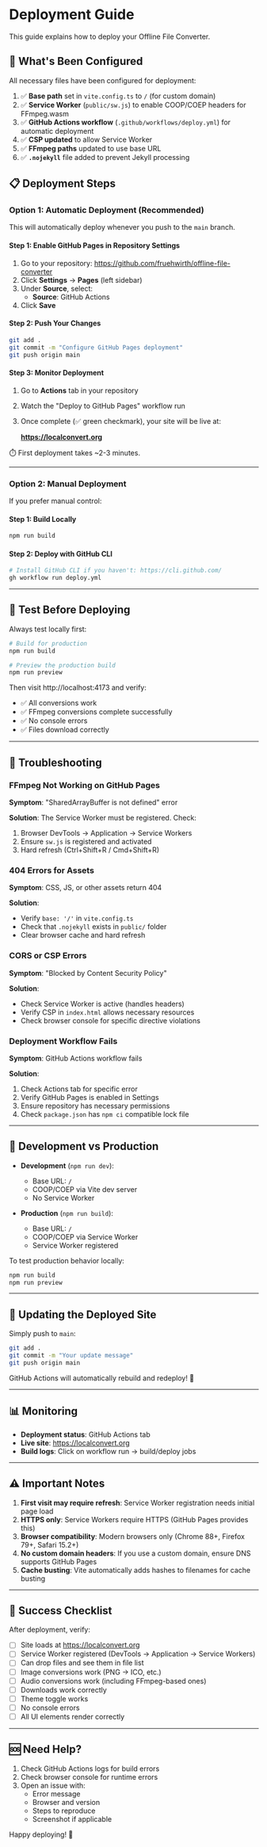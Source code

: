 # Deployment Guide

This guide explains how to deploy your Offline File Converter.

## 🎯 What's Been Configured

All necessary files have been configured for deployment:

1. ✅ **Base path** set in `vite.config.ts` to `/` (for custom domain)
2. ✅ **Service Worker** (`public/sw.js`) to enable COOP/COEP headers for FFmpeg.wasm
3. ✅ **GitHub Actions workflow** (`.github/workflows/deploy.yml`) for automatic deployment
4. ✅ **CSP updated** to allow Service Worker
5. ✅ **FFmpeg paths** updated to use base URL
6. ✅ **`.nojekyll`** file added to prevent Jekyll processing

## 📋 Deployment Steps

### Option 1: Automatic Deployment (Recommended)

This will automatically deploy whenever you push to the `main` branch.

#### Step 1: Enable GitHub Pages in Repository Settings

1. Go to your repository: https://github.com/fruehwirth/offline-file-converter
2. Click **Settings** → **Pages** (left sidebar)
3. Under **Source**, select:
   - **Source**: GitHub Actions
4. Click **Save**

#### Step 2: Push Your Changes

```bash
git add .
git commit -m "Configure GitHub Pages deployment"
git push origin main
```

#### Step 3: Monitor Deployment

1. Go to **Actions** tab in your repository
2. Watch the "Deploy to GitHub Pages" workflow run
3. Once complete (✅ green checkmark), your site will be live at:

   **https://localconvert.org**

⏱️ First deployment takes ~2-3 minutes.

---

### Option 2: Manual Deployment

If you prefer manual control:

#### Step 1: Build Locally

```bash
npm run build
```

#### Step 2: Deploy with GitHub CLI

```bash
# Install GitHub CLI if you haven't: https://cli.github.com/
gh workflow run deploy.yml
```

---

## 🧪 Test Before Deploying

Always test locally first:

```bash
# Build for production
npm run build

# Preview the production build
npm run preview
```

Then visit http://localhost:4173 and verify:

- ✅ All conversions work
- ✅ FFmpeg conversions complete successfully
- ✅ No console errors
- ✅ Files download correctly

---

## 🔧 Troubleshooting

### FFmpeg Not Working on GitHub Pages

**Symptom**: "SharedArrayBuffer is not defined" error

**Solution**: The Service Worker must be registered. Check:

1. Browser DevTools → Application → Service Workers
2. Ensure `sw.js` is registered and activated
3. Hard refresh (Ctrl+Shift+R / Cmd+Shift+R)

### 404 Errors for Assets

**Symptom**: CSS, JS, or other assets return 404

**Solution**:

- Verify `base: '/'` in `vite.config.ts`
- Check that `.nojekyll` exists in `public/` folder
- Clear browser cache and hard refresh

### CORS or CSP Errors

**Symptom**: "Blocked by Content Security Policy"

**Solution**:

- Check Service Worker is active (handles headers)
- Verify CSP in `index.html` allows necessary resources
- Check browser console for specific directive violations

### Deployment Workflow Fails

**Symptom**: GitHub Actions workflow fails

**Solution**:

1. Check Actions tab for specific error
2. Verify GitHub Pages is enabled in Settings
3. Ensure repository has necessary permissions
4. Check `package.json` has `npm ci` compatible lock file

---

## 🎨 Development vs Production

- **Development** (`npm run dev`):
  - Base URL: `/`
  - COOP/COEP via Vite dev server
  - No Service Worker

- **Production** (`npm run build`):
  - Base URL: `/`
  - COOP/COEP via Service Worker
  - Service Worker registered

To test production behavior locally:

```bash
npm run build
npm run preview
```

---

## 🔄 Updating the Deployed Site

Simply push to `main`:

```bash
git add .
git commit -m "Your update message"
git push origin main
```

GitHub Actions will automatically rebuild and redeploy! 🚀

---

## 📊 Monitoring

- **Deployment status**: GitHub Actions tab
- **Live site**: https://localconvert.org
- **Build logs**: Click on workflow run → build/deploy jobs

---

## ⚠️ Important Notes

1. **First visit may require refresh**: Service Worker registration needs initial page load
2. **HTTPS only**: Service Workers require HTTPS (GitHub Pages provides this)
3. **Browser compatibility**: Modern browsers only (Chrome 88+, Firefox 79+, Safari 15.2+)
4. **No custom domain headers**: If you use a custom domain, ensure DNS supports GitHub Pages
5. **Cache busting**: Vite automatically adds hashes to filenames for cache busting

---

## 🎉 Success Checklist

After deployment, verify:

- [ ] Site loads at https://localconvert.org
- [ ] Service Worker registered (DevTools → Application → Service Workers)
- [ ] Can drop files and see them in file list
- [ ] Image conversions work (PNG → ICO, etc.)
- [ ] Audio conversions work (including FFmpeg-based ones)
- [ ] Downloads work correctly
- [ ] Theme toggle works
- [ ] No console errors
- [ ] All UI elements render correctly

---

## 🆘 Need Help?

1. Check GitHub Actions logs for build errors
2. Check browser console for runtime errors
3. Open an issue with:
   - Error message
   - Browser and version
   - Steps to reproduce
   - Screenshot if applicable

Happy deploying! 🚀
